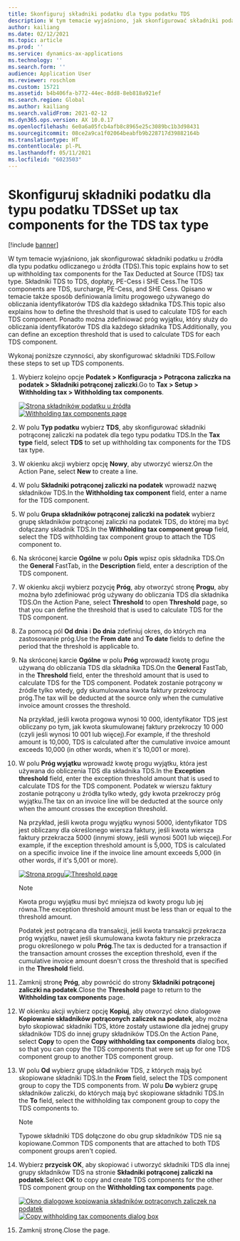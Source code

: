 ```yaml
---
title: Skonfiguruj składniki podatku dla typu podatku TDS
description: W tym temacie wyjaśniono, jak skonfigurować składniki podatku u źródła dla typu podatku odliczanego u źródła (TDS). Opisano w nim także sposób definiowania limitu progowego używanego do obliczania identyfikatorów TDS dla każdego składnika TDS.
author: kailiang
ms.date: 02/12/2021
ms.topic: article
ms.prod: ''
ms.service: dynamics-ax-applications
ms.technology: ''
ms.search.form: ''
audience: Application User
ms.reviewer: roschlom
ms.custom: 15721
ms.assetid: b4b406fa-b772-44ec-8dd8-8eb818a921ef
ms.search.region: Global
ms.author: kailiang
ms.search.validFrom: 2021-02-12
ms.dyn365.ops.version: AX 10.0.17
ms.openlocfilehash: 6e0a6a05fcb4afb8c8965e25c3089bc1b3d98431
ms.sourcegitcommit: 08ce2a9ca1f02064beabfb9b228717d39882164b
ms.translationtype: HT
ms.contentlocale: pl-PL
ms.lasthandoff: 05/11/2021
ms.locfileid: "6023503"
---
```

# <a name="set-up-tax-components-for-the-tds-tax-type"></a><span data-ttu-id="7bb8f-104">Skonfiguruj składniki podatku dla typu podatku TDS</span><span class="sxs-lookup"><span data-stu-id="7bb8f-104">Set up tax components for the TDS tax type</span></span>

[!include [banner](../includes/banner.md)]

<span data-ttu-id="7bb8f-105">W tym temacie wyjaśniono, jak skonfigurować składniki podatku u źródła dla typu podatku odliczanego u źródła (TDS).</span><span class="sxs-lookup"><span data-stu-id="7bb8f-105">This topic explains how to set up withholding tax components for the Tax Deducted at Source (TDS) tax type.</span></span> <span data-ttu-id="7bb8f-106">Składniki TDS to TDS, dopłaty, PE-Cess i SHE Cess.</span><span class="sxs-lookup"><span data-stu-id="7bb8f-106">The TDS components are TDS, surcharge, PE-Cess, and SHE Cess.</span></span> <span data-ttu-id="7bb8f-107">Opisano w temacie także sposób definiowania limitu progowego używanego do obliczania identyfikatorów TDS dla każdego składnika TDS.</span><span class="sxs-lookup"><span data-stu-id="7bb8f-107">This topic also explains how to define the threshold that is used to calculate TDS for each TDS component.</span></span> <span data-ttu-id="7bb8f-108">Ponadto można zdefiniować próg wyjątku, który służy do obliczania identyfikatorów TDS dla każdego składnika TDS.</span><span class="sxs-lookup"><span data-stu-id="7bb8f-108">Additionally, you can define an exception threshold that is used to calculate TDS for each TDS component.</span></span>

<span data-ttu-id="7bb8f-109">Wykonaj poniższe czynności, aby skonfigurować składniki TDS.</span><span class="sxs-lookup"><span data-stu-id="7bb8f-109">Follow these steps to set up TDS components.</span></span>

1. <span data-ttu-id="7bb8f-110">Wybierz kolejno opcje **Podatek \> Konfiguracja \> Potrącona zaliczka na podatek \> Składniki potrąconej zaliczki**.</span><span class="sxs-lookup"><span data-stu-id="7bb8f-110">Go to **Tax \> Setup \> Withholding tax \> Withholding tax components**.</span></span>

    <span data-ttu-id="7bb8f-111">[![Strona składników podatku u źródła](./media/apac-ind-TDS-9.png)](./media/apac-ind-TDS-9.png)</span><span class="sxs-lookup"><span data-stu-id="7bb8f-111">[![Withholding tax components page](./media/apac-ind-TDS-9.png)](./media/apac-ind-TDS-9.png)</span></span>

2. <span data-ttu-id="7bb8f-112">W polu **Typ podatku** wybierz **TDS**, aby skonfigurować składniki potrąconej zaliczki na podatek dla tego typu podatku TDS.</span><span class="sxs-lookup"><span data-stu-id="7bb8f-112">In the **Tax type** field, select **TDS** to set up withholding tax components for the TDS tax type.</span></span>
3. <span data-ttu-id="7bb8f-113">W okienku akcji wybierz opcję **Nowy**, aby utworzyć wiersz.</span><span class="sxs-lookup"><span data-stu-id="7bb8f-113">On the Action Pane, select **New** to create a line.</span></span>
4. <span data-ttu-id="7bb8f-114">W polu **Składniki potrąconej zaliczki na podatek** wprowadź nazwę składników TDS.</span><span class="sxs-lookup"><span data-stu-id="7bb8f-114">In the **Withholding tax component** field, enter a name for the TDS component.</span></span>
5. <span data-ttu-id="7bb8f-115">W polu **Grupa składników potrąconej zaliczki na podatek** wybierz grupę składników potrąconej zaliczki na podatek TDS, do której ma być dołączany składnik TDS.</span><span class="sxs-lookup"><span data-stu-id="7bb8f-115">In the **Withholding tax component group** field, select the TDS withholding tax component group to attach the TDS component to.</span></span>
6. <span data-ttu-id="7bb8f-116">Na skróconej karcie **Ogólne** w polu **Opis** wpisz opis składnika TDS.</span><span class="sxs-lookup"><span data-stu-id="7bb8f-116">On the **General** FastTab, in the **Description** field, enter a description of  the TDS component.</span></span>
7. <span data-ttu-id="7bb8f-117">W okienku akcji wybierz pozycję **Próg**, aby otworzyć stronę **Progu**, aby można było zdefiniować próg używany do obliczania TDS dla składnika TDS.</span><span class="sxs-lookup"><span data-stu-id="7bb8f-117">On the Action Pane, select **Threshold** to open **Threshold** page, so that you can define the threshold that is used to calculate TDS for the TDS component.</span></span>
8. <span data-ttu-id="7bb8f-118">Za pomocą pól **Od dnia** i **Do dnia** zdefiniuj okres, do których ma zastosowanie próg.</span><span class="sxs-lookup"><span data-stu-id="7bb8f-118">Use the **From date** and **To date** fields to define the period that the threshold is applicable to.</span></span>
9. <span data-ttu-id="7bb8f-119">Na skróconej karcie **Ogólne** w polu **Próg** wprowadź kwotę progu używaną do obliczania TDS dla składnika TDS.</span><span class="sxs-lookup"><span data-stu-id="7bb8f-119">On the **General** FastTab, in the **Threshold** field, enter the threshold amount that is used to calculate TDS for the TDS component.</span></span> <span data-ttu-id="7bb8f-120">Podatek zostanie potrącony w źródle tylko wtedy, gdy skumulowana kwota faktury przekroczy próg.</span><span class="sxs-lookup"><span data-stu-id="7bb8f-120">The tax will be deducted at the source only when the cumulative invoice amount crosses the threshold.</span></span>

    <span data-ttu-id="7bb8f-121">Na przykład, jeśli kwota progowa wynosi 10 000, identyfikator TDS jest obliczany po tym, jak kwota skumulowanej faktury przekroczy 10 000 (czyli jeśli wynosi 10 001 lub więcej).</span><span class="sxs-lookup"><span data-stu-id="7bb8f-121">For example, if the threshold amount is 10,000, TDS is calculated after the cumulative invoice amount exceeds 10,000 (in other words, when it's 10,001 or more).</span></span>

10. <span data-ttu-id="7bb8f-122">W polu **Próg wyjątku** wprowadź kwotę progu wyjątku, która jest używana do obliczenia TDS dla składnika TDS.</span><span class="sxs-lookup"><span data-stu-id="7bb8f-122">In the **Exception threshold** field, enter the exception threshold amount that is used to calculate TDS for the TDS component.</span></span> <span data-ttu-id="7bb8f-123">Podatek w wierszu faktury zostanie potrącony u źródła tylko wtedy, gdy kwota przekroczy próg wyjątku.</span><span class="sxs-lookup"><span data-stu-id="7bb8f-123">The tax on an invoice line will be deducted at the source only when the amount crosses the exception threshold.</span></span>

    <span data-ttu-id="7bb8f-124">Na przykład, jeśli kwota progu wyjątku wynosi 5000, identyfikator TDS jest obliczany dla określonego wiersza faktury, jeśli kwota wiersza faktury przekracza 5000 (innymi słowy, jeśli wynosi 5001 lub więcej).</span><span class="sxs-lookup"><span data-stu-id="7bb8f-124">For example, if the exception threshold amount is 5,000, TDS is calculated on a specific invoice line if the invoice line amount exceeds 5,000 (in other words, if it's 5,001 or more).</span></span>

    <span data-ttu-id="7bb8f-125">[![Strona progu](./media/apac-ind-TDS-10.png)](./media/apac-ind-TDS-10.png)</span><span class="sxs-lookup"><span data-stu-id="7bb8f-125">[![Threshold page](./media/apac-ind-TDS-10.png)](./media/apac-ind-TDS-10.png)</span></span>

    > [!NOTE]
    > <span data-ttu-id="7bb8f-126">Kwota progu wyjątku musi być mniejsza od kwoty progu lub jej równa.</span><span class="sxs-lookup"><span data-stu-id="7bb8f-126">The exception threshold amount must be less than or equal to the threshold amount.</span></span>
    >
    > <span data-ttu-id="7bb8f-127">Podatek jest potrącana dla transakcji, jeśli kwota transakcji przekracza próg wyjątku, nawet jeśli skumulowana kwota faktury nie przekracza progu określonego w polu **Próg**.</span><span class="sxs-lookup"><span data-stu-id="7bb8f-127">The tax is deducted for a transaction if the transaction amount crosses the exception threshold, even if the cumulative invoice amount doesn't cross the threshold that is specified in the **Threshold** field.</span></span>

11. <span data-ttu-id="7bb8f-128">Zamknij stronę **Próg**, aby powrócić do strony **Składniki potrąconej zaliczki na podatek**.</span><span class="sxs-lookup"><span data-stu-id="7bb8f-128">Close the **Threshold** page to return to the **Withholding tax components** page.</span></span>
12. <span data-ttu-id="7bb8f-129">W okienku akcji wybierz opcję **Kopiuj**, aby otworzyć okno dialogowe **Kopiowanie składników potrąconych zaliczek na podatek**, aby można było skopiować składniki TDS, które zostały ustawione dla jednej grupy składników TDS do innej grupy składników TDS.</span><span class="sxs-lookup"><span data-stu-id="7bb8f-129">On the Action Pane, select **Copy** to open the **Copy withholding tax components** dialog box, so that you can copy the TDS components that were set up for one TDS component group to another TDS component group.</span></span>
13. <span data-ttu-id="7bb8f-130">W polu **Od** wybierz grupę składników TDS, z których mają być skopiowane składniki TDS.</span><span class="sxs-lookup"><span data-stu-id="7bb8f-130">In the **From** field, select the TDS component group to copy the TDS components from.</span></span> <span data-ttu-id="7bb8f-131">W polu **Do** wybierz grupę składników zaliczki, do których mają być skopiowane składniki TDS.</span><span class="sxs-lookup"><span data-stu-id="7bb8f-131">In the **To** field, select the withholding tax component group to copy the TDS components to.</span></span>

    > [!NOTE]
    > <span data-ttu-id="7bb8f-132">Typowe składniki TDS dołączone do obu grup składników TDS nie są kopiowane.</span><span class="sxs-lookup"><span data-stu-id="7bb8f-132">Common TDS components that are attached to both TDS component groups aren't copied.</span></span>

14. <span data-ttu-id="7bb8f-133">Wybierz **przycisk OK**, aby skopiować i utworzyć składniki TDS dla innej grupy składników TDS na stronie **Składniki potrąconej zaliczki na podatek**.</span><span class="sxs-lookup"><span data-stu-id="7bb8f-133">Select **OK** to copy and create TDS components for the other TDS component group on the **Withholding tax components** page.</span></span>

    <span data-ttu-id="7bb8f-134">[![Okno dialogowe kopiowania składników potrąconych zaliczek na podatek](./media/apac-ind-TDS-11.png)](./media/apac-ind-TDS-11.png)</span><span class="sxs-lookup"><span data-stu-id="7bb8f-134">[![Copy withholding tax components dialog box](./media/apac-ind-TDS-11.png)](./media/apac-ind-TDS-11.png)</span></span>

15. <span data-ttu-id="7bb8f-135">Zamknij stronę.</span><span class="sxs-lookup"><span data-stu-id="7bb8f-135">Close the page.</span></span>
